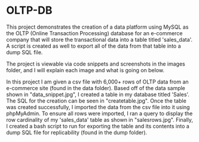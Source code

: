 # OLTP-DB
This project demonstrates the creation of a data platform using MySQL as the OLTP (Online Transaction Processing) database for an e-commerce company that will store the transactional data into a table titled 'sales_data'. A script is created as well to export all of the data from that table into a dump SQL file.

The project is viewable via code snippets and screenshots in the images folder, and I will explain each image and what is going on below.

In this project I am given a csv file with 6,000+ rows of OLTP data from an e-commerce site (found in the data folder). Based off of the data sample shown in "data_snippet.jpg", I created a table in my database titled 'Sales'. The SQL for the creation can be seen in "createtable.jpg". Once the table was created successfully, I imported the data from the csv file into it using phpMyAdmin. To ensure all rows were imported, I ran a query to display the row cardinality of my 'sales_data' table as shown in "salesrows.jpg". Finally, I created a bash script to run for exporting the table and its contents into a dump SQL file for replicability (found in the dump folder).
